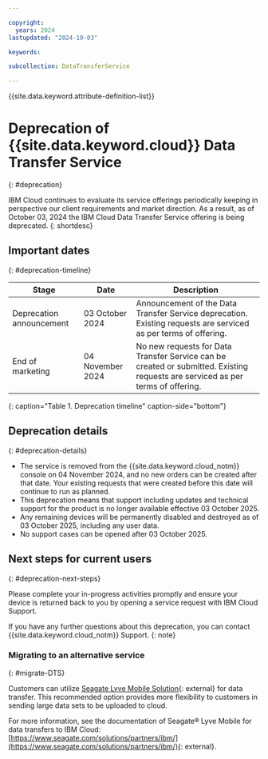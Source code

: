 ```yaml
---

copyright:
  years: 2024
lastupdated: "2024-10-03"

keywords:

subcollection: DataTransferService

---
```


{{site.data.keyword.attribute-definition-list}}

# Deprecation of {{site.data.keyword.cloud}} Data Transfer Service
{: #deprecation}

IBM Cloud continues to evaluate its service offerings periodically keeping in perspective our client requirements and market direction. As a result, as of October 03, 2024 the IBM Cloud Data Transfer Service offering is being deprecated.
{: shortdesc}

## Important dates
{: #deprecation-timeline}


| Stage | Date | Description |
| ---------------- | ----------------- | ------------------------------------------------------------ |
| Deprecation announcement | 03 October 2024 | Announcement of the Data Transfer Service deprecation. Existing requests are serviced as per terms of offering. |
| End of marketing | 04 November 2024 | No new requests for Data Transfer Service can be created or submitted. Existing requests are serviced as per terms of offering. |
{: caption="Table 1. Deprecation timeline" caption-side="bottom"}

## Deprecation details
{: #deprecation-details}

* The service is removed from the {{site.data.keyword.cloud_notm}} console on 04 November 2024, and no new orders can be created after that date. Your existing requests that were created before this date will continue to run as planned.
* This deprecation means that support including updates and technical support for the product is no longer available effective 03 October 2025.
* Any remaining devices will be permanently disabled and destroyed as of 03 October 2025, including any user data.
* No support cases can be opened after 03 October 2025.

## Next steps for current users
{: #deprecation-next-steps}

Please complete your in-progress activities promptly and ensure your device is returned back to you by opening a service request with IBM Cloud Support.

If you have any further questions about this deprecation, you can contact {{site.data.keyword.cloud_notm}} Support.
{: note}

### Migrating to an alternative service
{: #migrate-DTS}

Customers can utilize [Seagate Lyve Mobile Solution](https://www.seagate.com/manuals/lyve-mobile-cloud-service/import-to-ibm-cloud/){: external} for data transfer. This recommended option provides more flexibility to customers in sending large data sets to be uploaded to cloud.

For more information, see the documentation of Seagate® Lyve Mobile for data transfers to IBM Cloud: [https://www.seagate.com/solutions/partners/ibm/](https://www.seagate.com/solutions/partners/ibm/){: external}.
